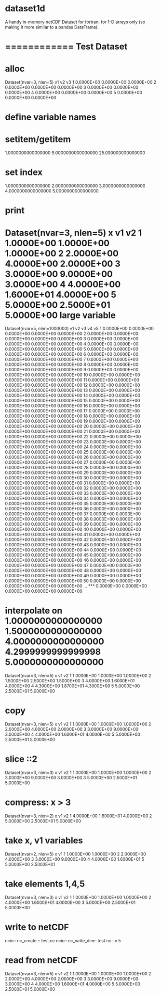  dataset1d
 =========
 A handy in-memory netCDF Dataset for fortran, for 1-D arrays only 
 (so making it more similar to a pandas DataFrame).
 
 ============
 Test Dataset
 ============
 
 alloc
 =====
 Dataset(nvar=3, nlen=5)
         v1          v2          v3 
  1  0.0000E+00 0.0000E+00 0.0000E+00
  2  0.0000E+00 0.0000E+00 0.0000E+00
  3  0.0000E+00 0.0000E+00 0.0000E+00
  4  0.0000E+00 0.0000E+00 0.0000E+00
  5  0.0000E+00 0.0000E+00 0.0000E+00
 
 define variable names
 =====================
 
 setitem/getitem
 ===============
   1.0000000000000000        9.0000000000000000        25.000000000000000     
 
 set index
 =========
   1.0000000000000000        2.0000000000000000        3.0000000000000000        4.0000000000000000        5.0000000000000000     
 
 print
 =====
 Dataset(nvar=3, nlen=5)
          x          v1          v2 
  1  1.0000E+00 1.0000E+00 1.0000E+00
  2  2.0000E+00 4.0000E+00 2.0000E+00
  3  3.0000E+00 9.0000E+00 3.0000E+00
  4  4.0000E+00 1.6000E+01 4.0000E+00
  5  5.0000E+00 2.5000E+01 5.0000E+00
 large variable
 ==============
 Dataset(nvar=5, nlen=1000000)
         v1          v2          v3          v4          v5 
  1  0.0000E+00 0.0000E+00 0.0000E+00 0.0000E+00 0.0000E+00
  2  0.0000E+00 0.0000E+00 0.0000E+00 0.0000E+00 0.0000E+00
  3  0.0000E+00 0.0000E+00 0.0000E+00 0.0000E+00 0.0000E+00
  4  0.0000E+00 0.0000E+00 0.0000E+00 0.0000E+00 0.0000E+00
  5  0.0000E+00 0.0000E+00 0.0000E+00 0.0000E+00 0.0000E+00
  6  0.0000E+00 0.0000E+00 0.0000E+00 0.0000E+00 0.0000E+00
  7  0.0000E+00 0.0000E+00 0.0000E+00 0.0000E+00 0.0000E+00
  8  0.0000E+00 0.0000E+00 0.0000E+00 0.0000E+00 0.0000E+00
  9  0.0000E+00 0.0000E+00 0.0000E+00 0.0000E+00 0.0000E+00
 10  0.0000E+00 0.0000E+00 0.0000E+00 0.0000E+00 0.0000E+00
 11  0.0000E+00 0.0000E+00 0.0000E+00 0.0000E+00 0.0000E+00
 12  0.0000E+00 0.0000E+00 0.0000E+00 0.0000E+00 0.0000E+00
 13  0.0000E+00 0.0000E+00 0.0000E+00 0.0000E+00 0.0000E+00
 14  0.0000E+00 0.0000E+00 0.0000E+00 0.0000E+00 0.0000E+00
 15  0.0000E+00 0.0000E+00 0.0000E+00 0.0000E+00 0.0000E+00
 16  0.0000E+00 0.0000E+00 0.0000E+00 0.0000E+00 0.0000E+00
 17  0.0000E+00 0.0000E+00 0.0000E+00 0.0000E+00 0.0000E+00
 18  0.0000E+00 0.0000E+00 0.0000E+00 0.0000E+00 0.0000E+00
 19  0.0000E+00 0.0000E+00 0.0000E+00 0.0000E+00 0.0000E+00
 20  0.0000E+00 0.0000E+00 0.0000E+00 0.0000E+00 0.0000E+00
 21  0.0000E+00 0.0000E+00 0.0000E+00 0.0000E+00 0.0000E+00
 22  0.0000E+00 0.0000E+00 0.0000E+00 0.0000E+00 0.0000E+00
 23  0.0000E+00 0.0000E+00 0.0000E+00 0.0000E+00 0.0000E+00
 24  0.0000E+00 0.0000E+00 0.0000E+00 0.0000E+00 0.0000E+00
 25  0.0000E+00 0.0000E+00 0.0000E+00 0.0000E+00 0.0000E+00
 26  0.0000E+00 0.0000E+00 0.0000E+00 0.0000E+00 0.0000E+00
 27  0.0000E+00 0.0000E+00 0.0000E+00 0.0000E+00 0.0000E+00
 28  0.0000E+00 0.0000E+00 0.0000E+00 0.0000E+00 0.0000E+00
 29  0.0000E+00 0.0000E+00 0.0000E+00 0.0000E+00 0.0000E+00
 30  0.0000E+00 0.0000E+00 0.0000E+00 0.0000E+00 0.0000E+00
 31  0.0000E+00 0.0000E+00 0.0000E+00 0.0000E+00 0.0000E+00
 32  0.0000E+00 0.0000E+00 0.0000E+00 0.0000E+00 0.0000E+00
 33  0.0000E+00 0.0000E+00 0.0000E+00 0.0000E+00 0.0000E+00
 34  0.0000E+00 0.0000E+00 0.0000E+00 0.0000E+00 0.0000E+00
 35  0.0000E+00 0.0000E+00 0.0000E+00 0.0000E+00 0.0000E+00
 36  0.0000E+00 0.0000E+00 0.0000E+00 0.0000E+00 0.0000E+00
 37  0.0000E+00 0.0000E+00 0.0000E+00 0.0000E+00 0.0000E+00
 38  0.0000E+00 0.0000E+00 0.0000E+00 0.0000E+00 0.0000E+00
 39  0.0000E+00 0.0000E+00 0.0000E+00 0.0000E+00 0.0000E+00
 40  0.0000E+00 0.0000E+00 0.0000E+00 0.0000E+00 0.0000E+00
 41  0.0000E+00 0.0000E+00 0.0000E+00 0.0000E+00 0.0000E+00
 42  0.0000E+00 0.0000E+00 0.0000E+00 0.0000E+00 0.0000E+00
 43  0.0000E+00 0.0000E+00 0.0000E+00 0.0000E+00 0.0000E+00
 44  0.0000E+00 0.0000E+00 0.0000E+00 0.0000E+00 0.0000E+00
 45  0.0000E+00 0.0000E+00 0.0000E+00 0.0000E+00 0.0000E+00
 46  0.0000E+00 0.0000E+00 0.0000E+00 0.0000E+00 0.0000E+00
 47  0.0000E+00 0.0000E+00 0.0000E+00 0.0000E+00 0.0000E+00
 48  0.0000E+00 0.0000E+00 0.0000E+00 0.0000E+00 0.0000E+00
 49  0.0000E+00 0.0000E+00 0.0000E+00 0.0000E+00 0.0000E+00
 50  0.0000E+00 0.0000E+00 0.0000E+00 0.0000E+00 0.0000E+00
 ...
***  0.0000E+00 0.0000E+00 0.0000E+00 0.0000E+00 0.0000E+00
 
 interpolate on    1.0000000000000000        1.5000000000000000        4.0000000000000000        4.2999999999999998        5.0000000000000000     
 ===========
 Dataset(nvar=3, nlen=5)
          x          v1          v2 
  1  1.0000E+00 1.0000E+00 1.0000E+00
  2  1.5000E+00 2.5000E+00 1.5000E+00
  3  4.0000E+00 1.6000E+01 4.0000E+00
  4  4.3000E+00 1.8700E+01 4.3000E+00
  5  5.0000E+00 2.5000E+01 5.0000E+00
 
 copy
 ====
 Dataset(nvar=3, nlen=5)
          x          v1          v2 
  1  1.0000E+00 1.0000E+00 1.0000E+00
  2  2.0000E+00 4.0000E+00 2.0000E+00
  3  3.0000E+00 9.0000E+00 3.0000E+00
  4  4.0000E+00 1.6000E+01 4.0000E+00
  5  5.0000E+00 2.5000E+01 5.0000E+00
 
 slice ::2
 =========
 Dataset(nvar=3, nlen=3)
          x          v1          v2 
  1  1.0000E+00 1.0000E+00 1.0000E+00
  2  3.0000E+00 9.0000E+00 3.0000E+00
  3  5.0000E+00 2.5000E+01 5.0000E+00
 
 compress: x > 3
 ===============
 Dataset(nvar=3, nlen=2)
          x          v1          v2 
  1  4.0000E+00 1.6000E+01 4.0000E+00
  2  5.0000E+00 2.5000E+01 5.0000E+00
 
 take x, v1 variables
 ====================
 Dataset(nvar=2, nlen=5)
          x          v1 
  1  1.0000E+00 1.0000E+00
  2  2.0000E+00 4.0000E+00
  3  3.0000E+00 9.0000E+00
  4  4.0000E+00 1.6000E+01
  5  5.0000E+00 2.5000E+01
 
 take elements 1,4,5
 ===================
 Dataset(nvar=3, nlen=3)
          x          v1          v2 
  1  1.0000E+00 1.0000E+00 1.0000E+00
  2  4.0000E+00 1.6000E+01 4.0000E+00
  3  5.0000E+00 2.5000E+01 5.0000E+00
 
 write to netCDF
 ===============
ncio:: nc_create   :: test.nc
ncio:: nc_write_dim:: test.nc : x                  5
 
 read from netCDF
 ================
 Dataset(nvar=3, nlen=5)
          x          v1          v2 
  1  1.0000E+00 1.0000E+00 1.0000E+00
  2  2.0000E+00 4.0000E+00 2.0000E+00
  3  3.0000E+00 9.0000E+00 3.0000E+00
  4  4.0000E+00 1.6000E+01 4.0000E+00
  5  5.0000E+00 2.5000E+01 5.0000E+00
